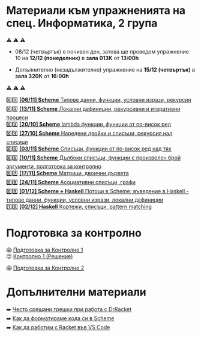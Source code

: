 # Материали към упражненията на спец. Информатика, 2 група

:warning: :warning: :warning:  
- 08/12 (четвъртък) е почивен ден, затова ще проведем упражнение 10 на **12/12 (понеделник)** в **зала 013К** от **13:00h**  

- Допълнително (незадължително) упражнение на **15/12 (четвъртък)** в **зала 320К** от **16:00h**  

:warning: :warning: :warning:

:zero::one: [**[06/11] Scheme** Типове данни, функции, условни изрази, рекурсия](./01)  
:zero::two: [**[13/11] Scheme** Локални дефиниции, рекурсивни и итеративни процеси](./02)  
:zero::three: [**[20/10] Scheme** lambda функции, функции от по-висок ред](./03)  
:zero::four: [**[27/10] Scheme** Наредени двойки и списъци, рекурсия над списици](./04)  
:zero::five: [**[03/11] Scheme** Списъци, функции от по-висок ред над тях](./05)  
:zero::six: [**[10/11] Scheme** Дълбоки списъци, функции с произволен брой аргументи, подготовка за контролно](./06)  
:zero::seven: [**[17/11] Scheme** Матрици, двоични дървета](./07)  
:zero::eight: [**[24/11] Scheme** Асоциативни списъци, графи](./08)  
:zero::nine: [**[01/12] Scheme + Haskell** Потоци в Scheme; въведение в Haskell - типове данни, функции, условни изрази, локални дефиниции](./09)  
:one::zero: [**[02/12] Haskell** Кортежи, списъци, pattern matching](./10)  

# Подготовка за контролно

:scream: [Подготовка за Контролно 1](./exams/01-exam)  
:relieved: [Контролно 1 (Решение)](./exams/01-exam/exam-2022-2023)  

:scream: [Подготовка за Контролно 2](./exams/02-exam)  

# Допълнителни материали

:arrow_right: [Често срещани грешки при работа с DrRacket](./additional-materials/scheme-common-pitfalls.md)  
:arrow_right: [Как да форматираме кода си в Scheme](./additional-materials/scheme-formatting.md)  
:arrow_right: [Как да работим с Racket във VS Code](./additional-materials/scheme-vscode.md)